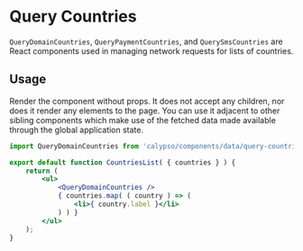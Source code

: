 # Query Countries

`QueryDomainCountries`, `QueryPaymentCountries`, and `QuerySmsCountries` are React components used in managing network requests for lists of countries.

## Usage

Render the component without props. It does not accept any children, nor does it render any elements to the page. You can use it adjacent to other sibling components which make use of the fetched data made available through the global application state.

```jsx
import QueryDomainCountries from 'calypso/components/data/query-countries/domains';

export default function CountriesList( { countries } ) {
	return (
		<ul>
			<QueryDomainCountries />
			{ countries.map( ( country ) => (
				<li>{ country.label }</li>
			) ) }
		</ul>
	);
}
```
